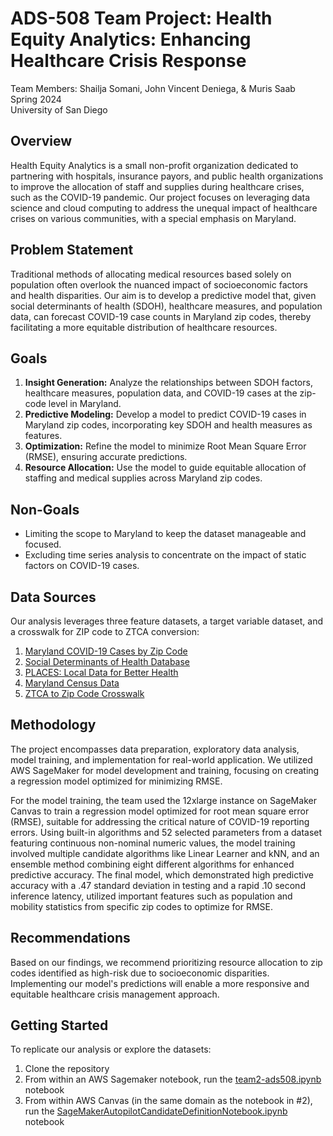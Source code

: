 # ADS-508 Team Project: Health Equity Analytics: Enhancing Healthcare Crisis Response
Team Members: Shailja Somani, John Vincent Deniega, & Muris Saab\
Spring 2024\
University of San Diego

## Overview

Health Equity Analytics is a small non-profit organization dedicated to partnering with hospitals, insurance payors, and public health organizations to improve the allocation of staff and supplies during healthcare crises, such as the COVID-19 pandemic. Our project focuses on leveraging data science and cloud computing to address the unequal impact of healthcare crises on various communities, with a special emphasis on Maryland.

## Problem Statement

Traditional methods of allocating medical resources based solely on population often overlook the nuanced impact of socioeconomic factors and health disparities. Our aim is to develop a predictive model that, given social determinants of health (SDOH), healthcare measures, and population data, can forecast COVID-19 case counts in Maryland zip codes, thereby facilitating a more equitable distribution of healthcare resources.

## Goals

1. **Insight Generation:** Analyze the relationships between SDOH factors, healthcare measures, population data, and COVID-19 cases at the zip-code level in Maryland.
2. **Predictive Modeling:** Develop a model to predict COVID-19 cases in Maryland zip codes, incorporating key SDOH and health measures as features.
3. **Optimization:** Refine the model to minimize Root Mean Square Error (RMSE), ensuring accurate predictions.
4. **Resource Allocation:** Use the model to guide equitable allocation of staffing and medical supplies across Maryland zip codes.

## Non-Goals

- Limiting the scope to Maryland to keep the dataset manageable and focused.
- Excluding time series analysis to concentrate on the impact of static factors on COVID-19 cases.

## Data Sources

Our analysis leverages three feature datasets, a target variable dataset, and a crosswalk for ZIP code to ZTCA conversion:

1. [Maryland COVID-19 Cases by Zip Code](https://opendata.maryland.gov/Health-and-Human-Services/MD-COVID-19-Cases-by-ZIP-Code/ntd2-dqpx/about_data)
2. [Social Determinants of Health Database](https://www.ahrq.gov/sdoh/data-analytics/sdoh-data.html#download)
3. [PLACES: Local Data for Better Health](https://data.cdc.gov/500-Cities-Places/PLACES-Local-Data-for-Better-Health-ZCTA-Data-2023/qnzd-25i4/about_data)
4. [Maryland Census Data](https://data.imap.maryland.gov/datasets/eb706b48117b43d482c63d02017fc3ff/explore?location=38.795704%2C-77.268400%2C7.90)
5. [ZTCA to Zip Code Crosswalk](https://udsmapper.org/zip-code-to-zcta-crosswalk/)


## Methodology

The project encompasses data preparation, exploratory data analysis, model training, and implementation for real-world application. We utilized AWS SageMaker for model development and training, focusing on creating a regression model optimized for minimizing RMSE.

For the model training, the team used the 12xlarge instance on SageMaker Canvas to train a regression model optimized for root mean square error (RMSE), suitable for addressing the critical nature of COVID-19 reporting errors. Using built-in algorithms and 52 selected parameters from a dataset featuring continuous non-nominal numeric values, the model training involved multiple candidate algorithms like Linear Learner and kNN, and an ensemble method combining eight different algorithms for enhanced predictive accuracy. The final model, which demonstrated high predictive accuracy with a .47 standard deviation in testing and a rapid .10 second inference latency, utilized important features such as population and mobility statistics from specific zip codes to optimize for RMSE.

## Recommendations

Based on our findings, we recommend prioritizing resource allocation to zip codes identified as high-risk due to socioeconomic disparities. Implementing our model's predictions will enable a more responsive and equitable healthcare crisis management approach.

## Getting Started

To replicate our analysis or explore the datasets:

1. Clone the repository
2. From within an AWS Sagemaker notebook, run the [team2-ads508.ipynb](https://github.com/shailja-somani-0/ADS-508-Team-2/blob/main/team2-ads508.ipynb) notebook
3. From within AWS Canvas (in the same domain as the notebook in #2), run the [SageMakerAutopilotCandidateDefinitionNotebook.ipynb](https://github.com/shailja-somani-0/ADS-508-Team-2/blob/main/SageMakerAutopilotCandidateDefinitionNotebook.ipynb) notebook
